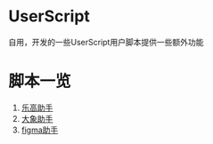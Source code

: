 # UserScript
自用，开发的一些UserScript用户脚本提供一些额外功能

# 脚本一览
1. [乐高助手](https://github.com/xxcanghai/userscript/tree/master/legoHelper)
2. [大象助手](https://github.com/xxcanghai/userscript/tree/master/elephantHelper)
3. [figma助手](https://github.com/xxcanghai/userscript/tree/master/figmaHelper)